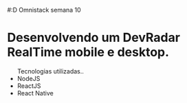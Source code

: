#:D Omnistack semana 10

<h1> Desenvolvendo um DevRadar RealTime mobile e desktop.</h1>

<ul> Tecnologias utilizadas..
<li>NodeJS</li>
<li>ReactJS</li>
<li>React Native</li>
</ul>